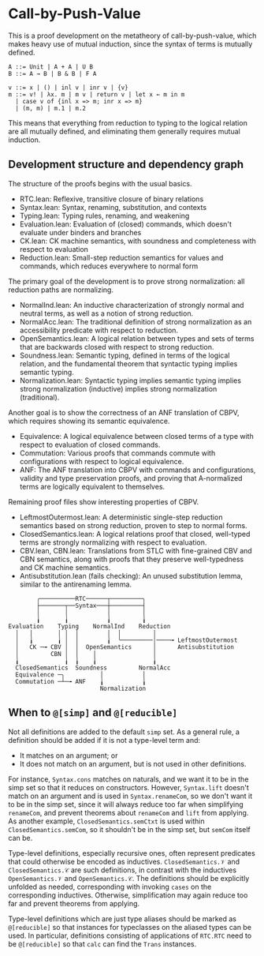 # Call-by-Push-Value

This is a proof development on the metatheory of call-by-push-value,
which makes heavy use of mutual induction,
since the syntax of terms is mutually defined.

```
A ::= Unit | A + A | U B
B ::= A → B | B & B | F A

v ::= x | () | inl v | inr v | {v}
m ::= v! | λx. m | m v | return v | let x ← m in m
  | case v of {inl x => m; inr x => m}
  | (m, m) | m.1 | m.2
```

This means that everything from reduction to typing to the logical relation
are all mutually defined, and eliminating them generally requires mutual induction.

## Development structure and dependency graph

The structure of the proofs begins with the usual basics.

* RTC.lean: Reflexive, transitive closure of binary relations
* Syntax.lean: Syntax, renaming, substitution, and contexts
* Typing.lean: Typing rules, renaming, and weakening
* Evaluation.lean: Evaluation of (closed) commands,
  which doesn't evaluate under binders and branches
* CK.lean: CK machine semantics, with soundness and completeness
  with respect to evaluation
* Reduction.lean: Small-step reduction semantics for values and commands,
  which reduces everywhere to normal form

The primary goal of the development is to prove strong normalization:
all reduction paths are normalizing.

* NormalInd.lean: An inductive characterization of strongly normal and neutral terms,
  as well as a notion of strong reduction.
* NormalAcc.lean: The traditional definition of strong normalization
  as an accessibility predicate with respect to reduction.
* OpenSemantics.lean: A logical relation between types and sets of terms
  that are backwards closed with respect to strong reduction.
* Soundness.lean: Semantic typing, defined in terms of the logical relation,
  and the fundamental theorem that syntactic typing implies semantic typing.
* Normalization.lean: Syntactic typing implies semantic typing
  implies strong normalization (inductive)
  implies strong normalization (traditional).

Another goal is to show the correctness of an ANF translation of CBPV,
which requires showing its semantic equivalence.
* Equivalence: A logical equivalence between closed terms of a type
  with respect to evaluation of closed commands.
* Commutation: Various proofs that commands commute with configurations
  with respect to logical equivalence.
* ANF: The ANF translation into CBPV with commands and configurations,
  validity and type preservation proofs,
  and proving that A-normalized terms are logically equivalent to themselves.

Remaining proof files show interesting properties of CBPV.

* LeftmostOutermost.lean: A deterministic single-step reduction semantics
  based on strong reduction, proven to step to normal forms.
* ClosedSemantics.lean: A logical relations proof that closed, well-typed terms
  are strongly normalizing with respect to evaluation.
* CBV.lean, CBN.lean: Translations from STLC with fine-grained CBV and CBN semantics,
  along with proofs that they preserve well-typedness and CK machine semantics.
* Antisubstitution.lean (fails checking): An unused substitution lemma,
  similar to the antirenaming lemma.

```
        ╭──────────RTC──────┬─────────╮
        ├───────┬──Syntax───┼─────────┤
        │       │           │         │
        ╽       ╽           ╽         ╽
Evaluation    Typing    NormalInd    Reduction
  │   │       │ │  │        │  │         │    
  │   ╽       ╽ │  │        ╽  ╰─────────│────╼ LeftmostOutermost
  │   CK ─╼ CBV │  │  OpenSemantics      │      Antisubstitution
  │         CBN │  │    │                │
  ╽             ╽  ╽    ╽                ╽
  ClosedSemantics  Soundness         NormalAcc
  Equivalence ─╮          │           │
  Commutation ─┴─╼ ANF    ╽           ╽
                          Normalization
```

## When to `@[simp]` and `@[reducible]`

Not all definitions are added to the default `simp` set.
As a general rule, a definition should be added if it is not a type-level term
and:

* It matches on an argument; or
* It does not match on an argument, but is not used in other definitions.

For instance, `Syntax.cons` matches on naturals,
and we want it to be in the simp set so that it reduces on constructors.
However, `Syntax.lift` doesn't match on an argument and is used in `Syntax.renameCom`,
so we don't want it to be in the simp set,
since it will always reduce too far when simplifying `renameCom`,
and prevent theorems about `renameCom` and `lift` from applying.
As another example, `ClosedSemantics.semCtxt` is used within `ClosedSemantics.semCom`,
so it shouldn't be in the simp set, but `semCom` itself can be.

Type-level definitions, especially recursive ones,
often represent predicates that could otherwise be encoded as inductives.
`ClosedSemantics.𝒱` and `ClosedSemantics.𝒞` are such definitions,
in contrast with the inductives `OpenSemantics.𝒱` and `OpenSemantics.𝒞`.
The definitions should be explicitly unfolded as needed,
corresponding with invoking `cases` on the corresponding inductives.
Otherwise, simplification may again reduce too far
and prevent theorems from applying.

Type-level definitions which are just type aliases
should be marked as `@[reducible]` so that instances for typeclasses
on the aliased types can be used.
In particular, definitions consisting of applications of `RTC.RTC`
need to be `@[reducible]` so that `calc` can find the `Trans` instances.
